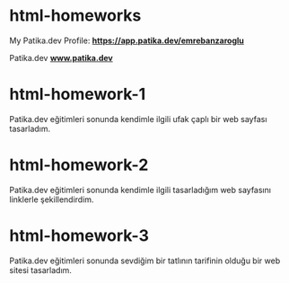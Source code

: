 # html-homeworks
My Patika.dev Profile: **https://app.patika.dev/emrebanzaroglu**

Patika.dev **www.patika.dev** 

# html-homework-1
Patika.dev eğitimleri sonunda kendimle ilgili ufak çaplı bir web sayfası tasarladım.


# html-homework-2
Patika.dev eğitimleri sonunda kendimle ilgili tasarladığım web sayfasını linklerle şekillendirdim.

# html-homework-3
Patika.dev eğitimleri sonunda sevdiğim bir tatlının tarifinin olduğu bir web sitesi tasarladım.
